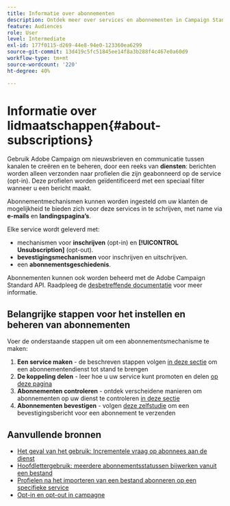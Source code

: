 ```yaml
---
title: Informatie over abonnementen
description: Ontdek meer over services en abonnementen in Campaign Standard.
feature: Audiences
role: User
level: Intermediate
exl-id: 177f0115-d269-44e8-94e0-123360ea6299
source-git-commit: 13d419c5fc51845ee14f8a3b288f4c467e0a60d9
workflow-type: tm+mt
source-wordcount: '220'
ht-degree: 40%

---
```


# Informatie over lidmaatschappen{#about-subscriptions}

Gebruik Adobe Campaign om nieuwsbrieven en communicatie tussen kanalen te creëren en te beheren, door een reeks van **diensten**: berichten worden alleen verzonden naar profielen die zijn geabonneerd op de service (opt-in). Deze profielen worden geïdentificeerd met een speciaal filter wanneer u een bericht maakt.

Abonnementmechanismen kunnen worden ingesteld om uw klanten de mogelijkheid te bieden zich voor deze services in te schrijven, met name via **e-mails** en **landingspagina’s**.

Elke service wordt geleverd met:

* mechanismen voor **inschrijven** (opt-in) en **[!UICONTROL Unsubscription]** (opt-out).
* **bevestigingsmechanismen** voor inschrijven en uitschrijven.
* een **abonnementsgeschiedenis**.

Abonnementen kunnen ook worden beheerd met de Adobe Campaign Standard API. Raadpleeg de [desbetreffende documentatie](../../api/using/creating-a-service.md) voor meer informatie.

## Belangrijke stappen voor het instellen en beheren van abonnementen

Voer de onderstaande stappen uit om een abonnementsmechanisme te maken:

1. **Een service maken** - de beschreven stappen volgen [in deze sectie](../../audiences/using/creating-a-service.md) om een abonnementendienst tot stand te brengen
1. **De koppeling delen** - leer hoe u uw service kunt promoten en delen [op deze pagina](../../audiences/using/promoting-a-service.md)
1. **Abonnementen controleren** - ontdek verscheidene manieren om abonnementen op uw dienst te controleren [in deze sectie](../../audiences/using/monitoring-subscriptions.md)
1. **Abonnementen bevestigen** - volgen [deze zelfstudie](../../audiences/using/confirming-subscription-to-a-service.md) om een bevestigingsbericht voor een abonnement te verzenden

## Aanvullende bronnen

* [Het geval van het gebruik: Incrementele vraag op abonnees aan de dienst](../../automating/using/incremental-query-on-subscribers.md)
* [Hoofdlettergebruik: meerdere abonnementsstatussen bijwerken vanuit een bestand](../../automating/using/updating-subscriptions-from-file.md)
* [Profielen na het importeren van een bestand abonneren op een specifieke service](../../automating/using/subscribing-profiles-from-file.md)
* [Opt-in en opt-out in campagne](../../audiences/using/about-opt-in-and-opt-out-in-campaign.md)
